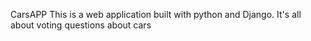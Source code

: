 CarsAPP
This is a web application built with python and Django.
It's all about voting questions about cars
